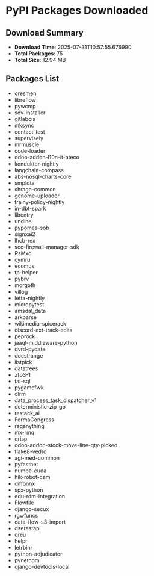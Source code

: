 # PyPI Packages Downloaded

## Download Summary
- **Download Time**: 2025-07-31T10:57:55.676990
- **Total Packages**: 75
- **Total Size**: 12.94 MB

## Packages List
- oresmen
- libreflow
- pywcmp
- sdv-installer
- gitlabcis
- mksync
- contact-test
- supervisely
- mrmuscle
- code-loader
- odoo-addon-l10n-it-ateco
- konduktor-nightly
- langchain-compass
- abs-nosql-charts-core
- smpldta
- shraga-common
- genome-uploader
- trainy-policy-nightly
- in-dbt-spark
- libentry
- undine
- pypomes-sob
- signxai2
- lhcb-rex
- scc-firewall-manager-sdk
- RsMxo
- cymru
- ecomus
- tp-helper
- pybrv
- morgoth
- villog
- letta-nightly
- micropytest
- amsdal_data
- arkparse
- wikimedia-spicerack
- discord-ext-track-edits
- peprock
- jaaql-middleware-python
- dvrd-pydate
- docstrange
- listpick
- datatrees
- zfb3-1
- tai-sql
- pygamefwk
- dlrm
- data_process_task_dispatcher_v1
- deterministic-zip-go
- restack_ai
- FermaCongress
- raganything
- mx-rmq
- qrisp
- odoo-addon-stock-move-line-qty-picked
- flake8-vedro
- agi-med-common
- pyfastnet
- numba-cuda
- hik-robot-cam
- diffonnx
- spx-python
- edu-rdm-integration
- Flowfile
- django-secux
- rgwfuncs
- data-flow-s3-import
- dserestapi
- qreu
- helpr
- letrbinr
- python-adjudicator
- pynetcom
- django-devtools-local
